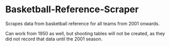 # Basketball-Reference-Scraper

Scrapes data from basketball reference for all teams from 2001 onwards.

Can work from 1950 as well, but shooting tables will not be created, as they did not record that data until the 2001 season.
